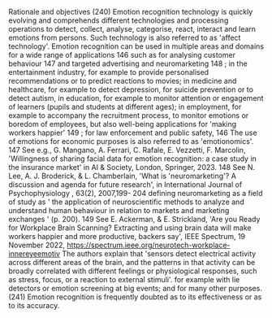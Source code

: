 Rationale and objectives
(240) Emotion  recognition  technology  is  quickly  evolving  and  comprehends  different technologies  and  processing  operations  to  detect,  collect,  analyse,  categorise,  react, interact and learn emotions from persons. Such technology is also referred to as 'affect technology'. Emotion recognition can be used in multiple areas and domains for a wide range  of  applications 146 such  as  for  analysing  customer  behaviour 147 and  targeted advertising  and  neuromarketing 148 ;  in  the  entertainment  industry,  for  example  to provide personalised recommendations or to predict reactions to movies; in medicine and healthcare, for example to detect depression, for suicide prevention or to detect autism, in education, for example to monitor attention or engagement of learners (pupils and  students  at  different  ages);  in  employment,  for  example  to  accompany  the recruitment process, to monitor emotions or boredom of employees, but also well-being applications for 'making workers happier' 149 ; for law enforcement and public safety,
146 The use of emotions for economic purposes is also referred to as 'emotionomics'.
147 See e.g., G. Mangano, A. Ferrari, C. Rafale, E. Vezzetti, F. Marcolin, 'Willingness of sharing facial data for emotion recognition: a case study in the insurance market' in AI &amp; Society, London, Springer, 2023.
148 See N. Lee, A. J. Broderick, &amp; L. Chamberlain, 'What is 'neuromarketing'? A discussion and agenda for future research', in International Journal of Psychophysiology , 63(2), 2007,199- 204 defining neuromarketing as a field of study as ' the application of neuroscientific methods to analyze and understand human behaviour in relation to markets and marketing exchanges ' (p. 200).
149 See E. Ackerman, &amp; E. Strickland, 'Are you Ready for Workplace Brain Scanning? Extracting and using brain data will make workers happier and more productive, backers say', IEEE Spectrum, 19  November 2022, https://spectrum.ieee.org/neurotech-workplace-innereyeemotiv  The authors explain that 'sensors detect electrical activity across different areas of the brain, and the patterns in that activity can be broadly correlated with different feelings or physiological responses, such as stress, focus, or a reaction to external stimuli'.
for example with lie detectors or emotion screening at big events; and for many other purposes.
(241) Emotion recognition is frequently doubted as to its effectiveness or as to its accuracy. 
